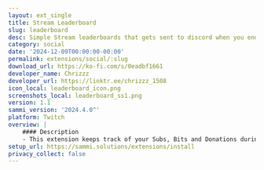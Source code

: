 ```yaml
---
layout: ext_single
title: Stream Leaderboard
slug: leaderboard
desc: Simple Stream leaderboards that gets sent to discord when you end your stream
category: social
date: '2024-12-09T00:00:00-00:00'
permalink: extensions/social/:slug
download_url: https://ko-fi.com/s/0eadbf1661
developer_name: Chrizzz
developer_url: https://linktr.ee/chrizzz_1508
icon_local: leaderboard_icon.png
screenshots_local: leaderboard_ss1.png
version: 1.1
sammi_version: '2024.4.0^'
platform: Twitch
overview: |
    #### Description
    - This extension keeps track of your Subs, Bits and Donations during a stream and then posts it to discord automatically (requires the  <a href="https://ko-fi.com/s/4858c2ede1">Discord Webhook Extension</a> )
setup_url: https://sammi.solutions/extensions/install
privacy_collect: false
---
```

